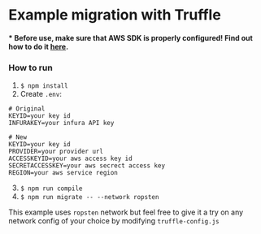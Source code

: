 # Example migration with Truffle

#### * Before use, make sure that AWS SDK is properly configured! Find out how to do it [here](https://docs.aws.amazon.com/sdk-for-javascript/v2/developer-guide/configuring-the-jssdk.html).

### How to run
1. `$ npm install`
2. Create `.env`:
```
# Original
KEYID=your key id
INFURAKEY=your infura API key

# New
KEYID=your key id
PROVIDER=your provider url
ACCESSKEYID=your aws access key id
SECRETACCESSKEY=your aws secrect access key
REGION=your aws service region
```
3. `$ npm run compile`
4. `$ npm run migrate -- --network ropsten`

This example uses `ropsten` network but feel free to give it a try on any network config of your choice by modifying `truffle-config.js` 